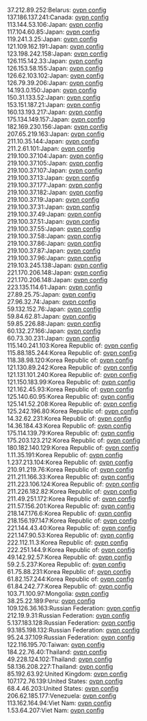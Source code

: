 37.212.89.252:Belarus: [ovpn config](vpn/37_212_89_252.ovpn)  
137.186.137.241:Canada: [ovpn config](vpn/137_186_137_241.ovpn)  
113.144.53.106:Japan: [ovpn config](vpn/113_144_53_106.ovpn)  
117.104.60.85:Japan: [ovpn config](vpn/117_104_60_85.ovpn)  
119.241.3.25:Japan: [ovpn config](vpn/119_241_3_25.ovpn)  
121.109.162.191:Japan: [ovpn config](vpn/121_109_162_191.ovpn)  
123.198.242.158:Japan: [ovpn config](vpn/123_198_242_158.ovpn)  
126.115.142.33:Japan: [ovpn config](vpn/126_115_142_33.ovpn)  
126.153.58.155:Japan: [ovpn config](vpn/126_153_58_155.ovpn)  
126.62.103.102:Japan: [ovpn config](vpn/126_62_103_102.ovpn)  
126.79.39.206:Japan: [ovpn config](vpn/126_79_39_206.ovpn)  
14.193.0.150:Japan: [ovpn config](vpn/14_193_0_150.ovpn)  
150.31.133.52:Japan: [ovpn config](vpn/150_31_133_52.ovpn)  
153.151.187.21:Japan: [ovpn config](vpn/153_151_187_21.ovpn)  
160.13.193.217:Japan: [ovpn config](vpn/160_13_193_217.ovpn)  
175.134.149.157:Japan: [ovpn config](vpn/175_134_149_157.ovpn)  
182.169.230.156:Japan: [ovpn config](vpn/182_169_230_156.ovpn)  
207.65.219.163:Japan: [ovpn config](vpn/207_65_219_163.ovpn)  
211.10.35.144:Japan: [ovpn config](vpn/211_10_35_144.ovpn)  
211.2.61.101:Japan: [ovpn config](vpn/211_2_61_101.ovpn)  
219.100.37.104:Japan: [ovpn config](vpn/219_100_37_104.ovpn)  
219.100.37.105:Japan: [ovpn config](vpn/219_100_37_105.ovpn)  
219.100.37.107:Japan: [ovpn config](vpn/219_100_37_107.ovpn)  
219.100.37.13:Japan: [ovpn config](vpn/219_100_37_13.ovpn)  
219.100.37.177:Japan: [ovpn config](vpn/219_100_37_177.ovpn)  
219.100.37.182:Japan: [ovpn config](vpn/219_100_37_182.ovpn)  
219.100.37.19:Japan: [ovpn config](vpn/219_100_37_19.ovpn)  
219.100.37.31:Japan: [ovpn config](vpn/219_100_37_31.ovpn)  
219.100.37.49:Japan: [ovpn config](vpn/219_100_37_49.ovpn)  
219.100.37.51:Japan: [ovpn config](vpn/219_100_37_51.ovpn)  
219.100.37.55:Japan: [ovpn config](vpn/219_100_37_55.ovpn)  
219.100.37.58:Japan: [ovpn config](vpn/219_100_37_58.ovpn)  
219.100.37.86:Japan: [ovpn config](vpn/219_100_37_86.ovpn)  
219.100.37.87:Japan: [ovpn config](vpn/219_100_37_87.ovpn)  
219.100.37.96:Japan: [ovpn config](vpn/219_100_37_96.ovpn)  
219.103.245.138:Japan: [ovpn config](vpn/219_103_245_138.ovpn)  
221.170.206.148:Japan: [ovpn config](vpn/221_170_206_148.ovpn)  
221.170.206.148:Japan: [ovpn config](vpn/221_170_206_148.ovpn)  
223.135.114.61:Japan: [ovpn config](vpn/223_135_114_61.ovpn)  
27.89.25.75:Japan: [ovpn config](vpn/27_89_25_75.ovpn)  
27.96.32.74:Japan: [ovpn config](vpn/27_96_32_74.ovpn)  
59.132.152.76:Japan: [ovpn config](vpn/59_132_152_76.ovpn)  
59.84.62.81:Japan: [ovpn config](vpn/59_84_62_81.ovpn)  
59.85.226.88:Japan: [ovpn config](vpn/59_85_226_88.ovpn)  
60.132.27.166:Japan: [ovpn config](vpn/60_132_27_166.ovpn)  
60.73.30.231:Japan: [ovpn config](vpn/60_73_30_231.ovpn)  
115.140.241.103:Korea Republic of: [ovpn config](vpn/115_140_241_103.ovpn)  
115.88.185.244:Korea Republic of: [ovpn config](vpn/115_88_185_244.ovpn)  
118.38.98.120:Korea Republic of: [ovpn config](vpn/118_38_98_120.ovpn)  
121.130.89.242:Korea Republic of: [ovpn config](vpn/121_130_89_242.ovpn)  
121.131.101.240:Korea Republic of: [ovpn config](vpn/121_131_101_240.ovpn)  
121.150.183.99:Korea Republic of: [ovpn config](vpn/121_150_183_99.ovpn)  
121.162.45.93:Korea Republic of: [ovpn config](vpn/121_162_45_93.ovpn)  
125.140.60.95:Korea Republic of: [ovpn config](vpn/125_140_60_95.ovpn)  
125.141.52.208:Korea Republic of: [ovpn config](vpn/125_141_52_208.ovpn)  
125.242.196.80:Korea Republic of: [ovpn config](vpn/125_242_196_80.ovpn)  
14.32.62.231:Korea Republic of: [ovpn config](vpn/14_32_62_231.ovpn)  
14.36.184.43:Korea Republic of: [ovpn config](vpn/14_36_184_43.ovpn)  
175.114.139.79:Korea Republic of: [ovpn config](vpn/175_114_139_79.ovpn)  
175.203.123.212:Korea Republic of: [ovpn config](vpn/175_203_123_212.ovpn)  
180.182.140.129:Korea Republic of: [ovpn config](vpn/180_182_140_129.ovpn)  
1.11.35.191:Korea Republic of: [ovpn config](vpn/1_11_35_191.ovpn)  
1.237.213.104:Korea Republic of: [ovpn config](vpn/1_237_213_104.ovpn)  
210.91.219.76:Korea Republic of: [ovpn config](vpn/210_91_219_76.ovpn)  
211.211.166.33:Korea Republic of: [ovpn config](vpn/211_211_166_33.ovpn)  
211.223.106.124:Korea Republic of: [ovpn config](vpn/211_223_106_124.ovpn)  
211.226.182.82:Korea Republic of: [ovpn config](vpn/211_226_182_82.ovpn)  
211.49.251.172:Korea Republic of: [ovpn config](vpn/211_49_251_172.ovpn)  
211.57.156.201:Korea Republic of: [ovpn config](vpn/211_57_156_201.ovpn)  
218.147.176.6:Korea Republic of: [ovpn config](vpn/218_147_176_6.ovpn)  
218.156.197.147:Korea Republic of: [ovpn config](vpn/218_156_197_147.ovpn)  
221.144.43.40:Korea Republic of: [ovpn config](vpn/221_144_43_40.ovpn)  
221.147.90.53:Korea Republic of: [ovpn config](vpn/221_147_90_53.ovpn)  
222.112.11.3:Korea Republic of: [ovpn config](vpn/222_112_11_3.ovpn)  
222.251.144.9:Korea Republic of: [ovpn config](vpn/222_251_144_9.ovpn)  
49.142.92.57:Korea Republic of: [ovpn config](vpn/49_142_92_57.ovpn)  
59.2.5.237:Korea Republic of: [ovpn config](vpn/59_2_5_237.ovpn)  
61.75.88.231:Korea Republic of: [ovpn config](vpn/61_75_88_231.ovpn)  
61.82.157.244:Korea Republic of: [ovpn config](vpn/61_82_157_244.ovpn)  
61.84.242.77:Korea Republic of: [ovpn config](vpn/61_84_242_77.ovpn)  
103.71.100.97:Mongolia: [ovpn config](vpn/103_71_100_97.ovpn)  
38.25.22.189:Peru: [ovpn config](vpn/38_25_22_189.ovpn)  
109.126.36.163:Russian Federation: [ovpn config](vpn/109_126_36_163.ovpn)  
212.19.9.31:Russian Federation: [ovpn config](vpn/212_19_9_31.ovpn)  
5.137.183.128:Russian Federation: [ovpn config](vpn/5_137_183_128.ovpn)  
93.185.198.132:Russian Federation: [ovpn config](vpn/93_185_198_132.ovpn)  
95.24.37.109:Russian Federation: [ovpn config](vpn/95_24_37_109.ovpn)  
122.116.195.70:Taiwan: [ovpn config](vpn/122_116_195_70.ovpn)  
184.22.76.40:Thailand: [ovpn config](vpn/184_22_76_40.ovpn)  
49.228.124.102:Thailand: [ovpn config](vpn/49_228_124_102.ovpn)  
58.136.208.227:Thailand: [ovpn config](vpn/58_136_208_227.ovpn)  
85.192.63.92:United Kingdom: [ovpn config](vpn/85_192_63_92.ovpn)  
107.172.76.139:United States: [ovpn config](vpn/107_172_76_139.ovpn)  
68.4.46.203:United States: [ovpn config](vpn/68_4_46_203.ovpn)  
206.62.185.177:Venezuela: [ovpn config](vpn/206_62_185_177.ovpn)  
113.162.164.94:Viet Nam: [ovpn config](vpn/113_162_164_94.ovpn)  
1.53.64.207:Viet Nam: [ovpn config](vpn/1_53_64_207.ovpn)  
